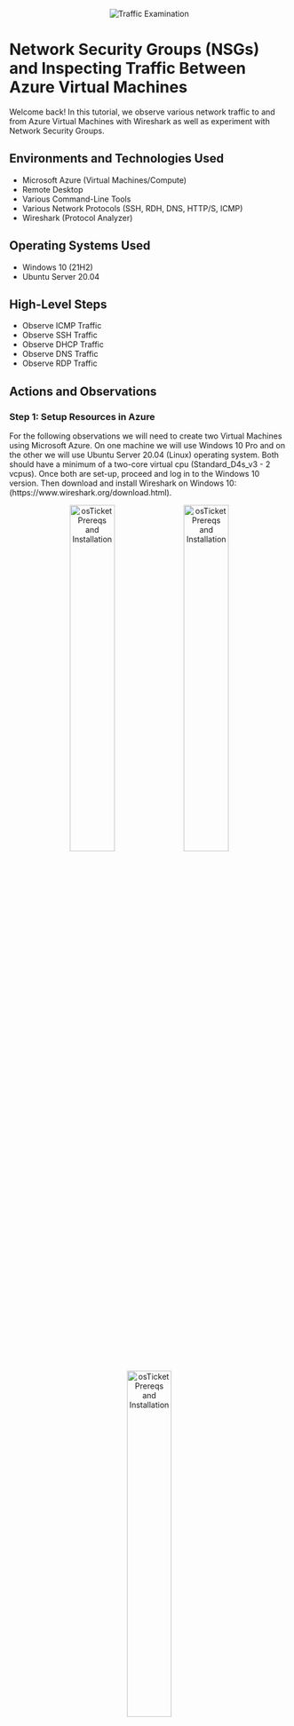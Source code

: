 <p align="center">
<img src="https://i.imgur.com/Ua7udoS.png" alt="Traffic Examination"/>
</p>

<h1>Network Security Groups (NSGs) and Inspecting Traffic Between Azure Virtual Machines</h1>
Welcome back! In this tutorial, we observe various network traffic to and from Azure Virtual Machines with Wireshark as well as experiment with Network Security Groups. <br />

<h2>Environments and Technologies Used</h2>

- Microsoft Azure (Virtual Machines/Compute)
- Remote Desktop
- Various Command-Line Tools
- Various Network Protocols (SSH, RDH, DNS, HTTP/S, ICMP)
- Wireshark (Protocol Analyzer)

<h2>Operating Systems Used </h2>

- Windows 10 (21H2)
- Ubuntu Server 20.04

<h2>High-Level Steps</h2>

- Observe ICMP Traffic
- Observe SSH Traffic
- Observe DHCP Traffic
- Observe DNS Traffic
- Observe RDP Traffic

<h2>Actions and Observations</h2>

<h3>Step 1: Setup Resources in Azure</h3>
For the following observations we will need to create two Virtual Machines using Microsoft Azure. On one machine we will use Windows 10 Pro and on the other we will use Ubuntu Server 20.04 (Linux) operating system. Both should have a minimum of a two-core virtual cpu (Standard_D4s_v3 - 2 vcpus). Once both are set-up, proceed and log in to the Windows 10 version. Then download and install Wireshark on Windows 10: (https://www.wireshark.org/download.html).

<p align="center">
<img src="https://i.imgur.com/NIZEltL.png" height="40%" width="40%" alt="osTicket Prereqs and Installation"/>
<img src="https://i.imgur.com/ETgnYeU.png" height="40%" width="40%" alt="osTicket Prereqs and Installation"/>
<img src="https://i.imgur.com/zc379L3.png" height="40%" width="40%" alt="osTicket Prereqs and Installation"/>
</p>
<p>

<h3>Step 2: Observe ICMP Traffic</h3>
First, open Wireshark and click "Ethernet". Then click the little blue icon in the top left corner to start capturing packets.

<p align="center">
<img src="https://i.imgur.com/BCDLYKO.png" height="50%" width="50%" alt="Azure Free Account"/>	
</p>

Using WireShark we will filter for ICMP traffic only. ICMP stands for "Internet Control Message Protocol". It is the protocol that "ping" uses; ping is a command tool used to test connectivity between different hosts on the network. This traffic will display the relay request and deliver. We will use Windows PowerShell to ping our Linux virtual machine to see how many packets are sent and recieved. Do this by opening Windows PowerShell and ping our Linux Virtual Machine's private IP address. Mine is 10.0.0.5

<p align="center">
<img src="https://i.imgur.com/bJJCXXM.png" height="50%" width="50%" alt="osTicket Prereqs and Installation"/>
</p>
<p align="center">

Next, we will initiate a perpetual/non-stop ping from our Windows 10 VM to our Linux VM. Then we will change the firewall on our Linux VM to block ICMP traffic from coming through. To initiate a perpetual ping from Windows 10 VM to Linux VM, go to PowerShell and type ping (Linux private IP address) -t. For example, mine will be: "ping 10.0.0.5 -t" then press enter. The Replies will in essence keep going forever until the ping is stopped or ICMP is blocked in our Linux VM's firewall.

<p align="center">
<img src="https://i.imgur.com/NEZNlKW.png" height="50%" width="50%" alt="osTicket Prereqs and Installation"/>
</p>
<p align="center">

Next, we will configure our Linux VM's firewall in Azure to block ICMP traffic from coming through. A firewall in Azure is also known as "Network Security Group" (NSG). To do so go to the Azure portal --> search "Network security groups" --> select "VM2-nsg" (Linux VM) --> select "Inbound security rules" --> select "Add" --> set Protocol to "ICMP" --> set Action to "Deny" --> set Priority to "200" --> Name: "DENY_ICMP_PING_FROM_ANYWHERE" --> select "Add".

<p align="center">
<img src="https://i.imgur.com/AS39UdC.png" height="50%" width="50%" alt="osTicket Prereqs and Installation"/>
</p>
<p align="center">

Go back to our Windows 10 VM and you can see the effect of the rule we added. In PowerShell we can see the ping is now timing out because it is getting blocked by our Linux VM's firewall. In Wireshark we can see that it went from receiving "request" and "reply" to "no response found".

<p align="center">
<img src="https://i.imgur.com/1ROntI9.png" height="50%" width="50%" alt="Azure Free Account"/> <img src="https://i.imgur.com/jNJQotH.png" height="50%" width="50%" alt="Azure Free Services"/>
</p>

Lastly, we will re-enable ICMP traffic for the Network Security Group our Linux VM is using. To do so go back to the Azure portal --> search "Network security groups" --> select "VM2-nsg" (Linux VM) --> select "Inbound security rules" --> select "DENY_ICMP_PING_FROM_ANYWHERE" --> set Action to "Allow" --> select "Save".

<p align="center">
<img src="https://i.imgur.com/6hFqNSN.png" height="50%" width="50%" alt="osTicket Prereqs and Installation"/>
</p>
<p align="center">

Now we can go back into our Windows 10 VM and we can see we are receiving responses from our Linux VM again. Wireshark and PowerShell should now show replies coming through.
  
<h3>Step 3: Observe SSH Traffic</h3>
Using Wireshark and PowerShell we will observe SSH traffic. Filter for SSH traffic only in WireShark. SSH, also known as "Secure Shell" is used when remotely connecting from one computer to another and spawning a command line. The computer being connected to is typically "listening" for a connection on TCP port 22. 

Now we're going to connect from our Windows 10 VM into our Linux VM via Secure Shell; we will "SSH" into the Linux VM. This can be done by using PowerShell, "ssh username@(private)ipaddress". In my case, ssh labuser@10.0.0.5 (Linux private IP address). Then we will see that WireShark immediately sees the SSH packets between the two VM. 

<p align="center">
<img src="https://i.imgur.com/ta80GVR.png" height="50%" width="50%" alt="osTicket Prereqs and Installation"/>
</p>
<p align="center">
  
To continue connecting into our Linux VM from our Windows 10 VM: "Are you sure you want to continue connecting (yes/no/[fingerprint])?" type "yes" --> type password for your Linux VM (note: when typing your password it will not show but trust it is there) --> enter. We are now connected into our Linux VM from our Windows 10 VM.
  
<p align="center">
<img src="https://i.imgur.com/gD5xTV8.png" height="50%" width="50%" alt="osTicket Prereqs and Installation"/>
</p>
<p align="center">
  
We see "labuser@VM2" appears in green on PowerShell which shows our connection to our Linux VM. Whatever we type into PowerShell we can see the traffic in Wireshark over the network. We can now type any Linux command into PowerShell. For example, lets type "uname -a" and it will tell us about the actual operating system it's running on.
  
<p align="center">
<img src="https://i.imgur.com/b0zXc2E.png" height="50%" width="50%" alt="osTicket Prereqs and Installation"/>
</p>
<p align="center">
  
<h3>Step 4: Observe DHCP Traffic</h3>
Using Wireshark and PowerShell we will observe DHCP traffic by filtering for DHCP traffic only. DHCP stands for Dynamic Host Configuration Protocol which operates on ports 67 and 68. DHCP is a protocol used to assign an IP address to devices when they are first connected to the network. We will attempt to issue a new IP address to our Windows 10 VM by using PowerShell and entering the line "ipconfig /renew". Now, inspect WireShark for this traffic. 

<p align="center">
<img src="https://i.imgur.com/hngch8M.png" height="50%" width="50%" alt="osTicket Prereqs and Installation"/>
</p>
<p align="center">

<h3>Step 5: Observe DNS Traffic</h3>
Back in Wireshark, filter for DNS traffic only. In PowerShell, we will use the command "nslookup" to see what google.com or most of any website IP addresses are. Now, inspect WireShark and the traffic it is capturing here. 

<p align="center">
<img src="https://i.imgur.com/M6DunxQ.png" height="50%" width="50%" alt="osTicket Prereqs and Installation"/>
</p>
<p align="center">

<h3>Step 6: Observe RDP Traffic</h3>
Back in Wireshark, filter for RDP traffic only. RDP stands for Remote Destop Protocol and it's used when remotely connecting from one computer to another to gain a remote desktop GUI. The computer being connected to is typically "listening" for a connection on TCP port 3389. So, we can do this by entering "rdp" or "tcp.port == 3389" in WireShark. Traffic is now constantly flowing, showing a live stream of packets between one computer to another.

<p align="center">
<img src="https://i.imgur.com/vGnFMjb.png" height="50%" width="50%" alt="osTicket Prereqs and Installation"/>
</p>
<p align="center">

That's all for this tutorial! Thanks for tuning in!
